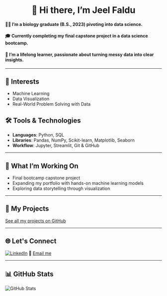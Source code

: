 <h1 align="center">👋 Hi there, I’m Jeel Faldu</h1>

#### 👩‍🔬 I’m a biology graduate (B.S., 2023) pivoting into data science.  
#### 🎓 Currently completing my final capstone project in a data science bootcamp.  
#### 🌱 I’m a lifelong learner, passionate about turning messy data into clear insights.

---

## 🧠 Interests
- Machine Learning
- Data Visualization
- Real-World Problem Solving with Data

## 🛠 Tools & Technologies
- **Languages**: Python, SQL  
- **Libraries**: Pandas, NumPy, Scikit-learn, Matplotlib, Seaborn  
- **Workflow**: Jupyter, Streamlit, Git & GitHub

---

## 📁 What I’m Working On
- Final bootcamp capstone project
- Expanding my portfolio with hands-on machine learning models
- Exploring data storytelling through visualization

---

## 📂 My Projects

[See all my projects on GitHub](https://github.com/jeelfaldu7?tab=repositories)

---

## 🌐 Let's Connect
[![LinkedIn](https://img.shields.io/badge/LinkedIn-blue?logo=linkedin&logoColor=white)](https://linkedin.com/in/jeelfaldu7)
📧 [Email me](mailto:jeel.faldu@gmail.com)

---

## 📊 GitHub Stats
![GitHub Stats](https://github-readme-stats.vercel.app/api?username=jeelfaldu7&show_icons=true&theme=default&cache_seconds=0)

